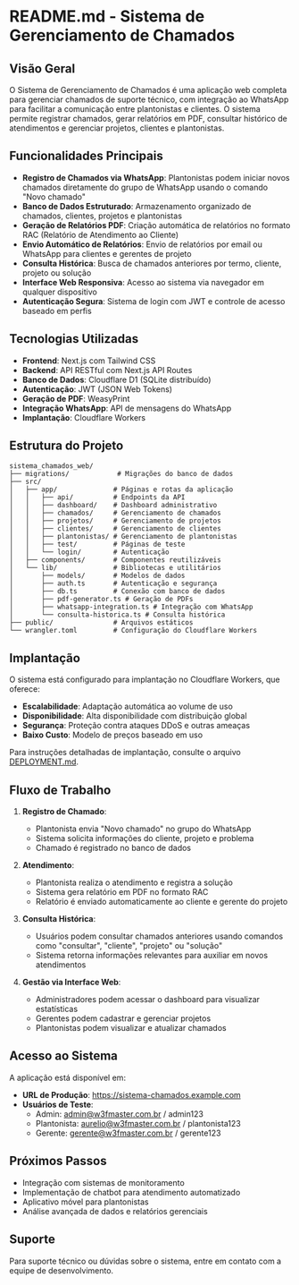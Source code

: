 # README.md - Sistema de Gerenciamento de Chamados

## Visão Geral

O Sistema de Gerenciamento de Chamados é uma aplicação web completa para gerenciar chamados de suporte técnico, com integração ao WhatsApp para facilitar a comunicação entre plantonistas e clientes. O sistema permite registrar chamados, gerar relatórios em PDF, consultar histórico de atendimentos e gerenciar projetos, clientes e plantonistas.

## Funcionalidades Principais

- **Registro de Chamados via WhatsApp**: Plantonistas podem iniciar novos chamados diretamente do grupo de WhatsApp usando o comando "Novo chamado"
- **Banco de Dados Estruturado**: Armazenamento organizado de chamados, clientes, projetos e plantonistas
- **Geração de Relatórios PDF**: Criação automática de relatórios no formato RAC (Relatório de Atendimento ao Cliente)
- **Envio Automático de Relatórios**: Envio de relatórios por email ou WhatsApp para clientes e gerentes de projeto
- **Consulta Histórica**: Busca de chamados anteriores por termo, cliente, projeto ou solução
- **Interface Web Responsiva**: Acesso ao sistema via navegador em qualquer dispositivo
- **Autenticação Segura**: Sistema de login com JWT e controle de acesso baseado em perfis

## Tecnologias Utilizadas

- **Frontend**: Next.js com Tailwind CSS
- **Backend**: API RESTful com Next.js API Routes
- **Banco de Dados**: Cloudflare D1 (SQLite distribuído)
- **Autenticação**: JWT (JSON Web Tokens)
- **Geração de PDF**: WeasyPrint
- **Integração WhatsApp**: API de mensagens do WhatsApp
- **Implantação**: Cloudflare Workers

## Estrutura do Projeto

```
sistema_chamados_web/
├── migrations/            # Migrações do banco de dados
├── src/
│   ├── app/              # Páginas e rotas da aplicação
│   │   ├── api/          # Endpoints da API
│   │   ├── dashboard/    # Dashboard administrativo
│   │   ├── chamados/     # Gerenciamento de chamados
│   │   ├── projetos/     # Gerenciamento de projetos
│   │   ├── clientes/     # Gerenciamento de clientes
│   │   ├── plantonistas/ # Gerenciamento de plantonistas
│   │   ├── test/         # Páginas de teste
│   │   └── login/        # Autenticação
│   ├── components/       # Componentes reutilizáveis
│   └── lib/              # Bibliotecas e utilitários
│       ├── models/       # Modelos de dados
│       ├── auth.ts       # Autenticação e segurança
│       ├── db.ts         # Conexão com banco de dados
│       ├── pdf-generator.ts # Geração de PDFs
│       ├── whatsapp-integration.ts # Integração com WhatsApp
│       └── consulta-historica.ts # Consulta histórica
├── public/               # Arquivos estáticos
└── wrangler.toml         # Configuração do Cloudflare Workers
```

## Implantação

O sistema está configurado para implantação no Cloudflare Workers, que oferece:

- **Escalabilidade**: Adaptação automática ao volume de uso
- **Disponibilidade**: Alta disponibilidade com distribuição global
- **Segurança**: Proteção contra ataques DDoS e outras ameaças
- **Baixo Custo**: Modelo de preços baseado em uso

Para instruções detalhadas de implantação, consulte o arquivo [DEPLOYMENT.md](DEPLOYMENT.md).

## Fluxo de Trabalho

1. **Registro de Chamado**:
   - Plantonista envia "Novo chamado" no grupo do WhatsApp
   - Sistema solicita informações do cliente, projeto e problema
   - Chamado é registrado no banco de dados

2. **Atendimento**:
   - Plantonista realiza o atendimento e registra a solução
   - Sistema gera relatório em PDF no formato RAC
   - Relatório é enviado automaticamente ao cliente e gerente do projeto

3. **Consulta Histórica**:
   - Usuários podem consultar chamados anteriores usando comandos como "consultar", "cliente", "projeto" ou "solução"
   - Sistema retorna informações relevantes para auxiliar em novos atendimentos

4. **Gestão via Interface Web**:
   - Administradores podem acessar o dashboard para visualizar estatísticas
   - Gerentes podem cadastrar e gerenciar projetos
   - Plantonistas podem visualizar e atualizar chamados

## Acesso ao Sistema

A aplicação está disponível em:
- **URL de Produção**: https://sistema-chamados.example.com
- **Usuários de Teste**:
  - Admin: admin@w3fmaster.com.br / admin123
  - Plantonista: aurelio@w3fmaster.com.br / plantonista123
  - Gerente: gerente@w3fmaster.com.br / gerente123

## Próximos Passos

- Integração com sistemas de monitoramento
- Implementação de chatbot para atendimento automatizado
- Aplicativo móvel para plantonistas
- Análise avançada de dados e relatórios gerenciais

## Suporte

Para suporte técnico ou dúvidas sobre o sistema, entre em contato com a equipe de desenvolvimento.
